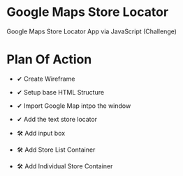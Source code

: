 # Google Maps Store Locator

Google Maps Store Locator App via JavaScript (Challenge)

# Plan Of Action


- ✔ Create Wireframe

- ✔ Setup base HTML Structure

- ✔ Import Google Map intpo the window

- ✔ Add the text store locator

- 🛠 Add input box

- 🛠 Add Store List Container

- 🛠 Add Individual Store Container
